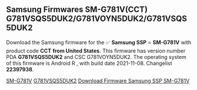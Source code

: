 <h2>Samsung Firmwares SM-G781V(CCT) G781VSQS5DUK2/G781VOYN5DUK2/G781VSQS5DUK2</h2>
Download the Samsung firmware for the ✅ <strong>Samsung SSP </strong> ⭐ <strong>SM-G781V</strong> with product code <strong>CCT</strong> <strong> from United States</strong>. This firmware has version number PDA <strong>G781VSQS5DUK2</strong> and CSC G781VOYN5DUK2. The operating system of this firmware is Android R , with build date 2021-11-08. Changelist <strong>22397938</strong>.


[SM-G781V](https://samfirm.shop/samsung/model/SM-G781V)
[G781VSQS5DUK2](https://samfirm.shop/samsung/pda/G781VSQS5DUK2)
[Download Firmware Samsung SSP SM-G781V](https://samfirm.shop/samsung/firmware/472530)
